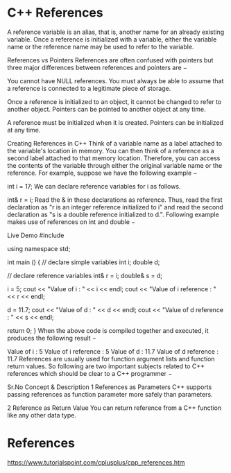 # C++ References

A reference variable is an alias, that is, another name for an already existing variable. Once a reference is initialized with a variable, either the variable name or the reference name may be used to refer to the variable.

References vs Pointers
References are often confused with pointers but three major differences between references and pointers are −

You cannot have NULL references. You must always be able to assume that a reference is connected to a legitimate piece of storage.

Once a reference is initialized to an object, it cannot be changed to refer to another object. Pointers can be pointed to another object at any time.

A reference must be initialized when it is created. Pointers can be initialized at any time.

Creating References in C++
Think of a variable name as a label attached to the variable's location in memory. You can then think of a reference as a second label attached to that memory location. Therefore, you can access the contents of the variable through either the original variable name or the reference. For example, suppose we have the following example −

int i = 17;
We can declare reference variables for i as follows.

int& r = i;
Read the & in these declarations as reference. Thus, read the first declaration as "r is an integer reference initialized to i" and read the second declaration as "s is a double reference initialized to d.". Following example makes use of references on int and double −

Live Demo
#include <iostream>

using namespace std;

int main () {
   // declare simple variables
   int    i;
   double d;

   // declare reference variables
   int&    r = i;
   double& s = d;

   i = 5;
   cout << "Value of i : " << i << endl;
   cout << "Value of i reference : " << r  << endl;

   d = 11.7;
   cout << "Value of d : " << d << endl;
   cout << "Value of d reference : " << s  << endl;

   return 0;
}
When the above code is compiled together and executed, it produces the following result −

Value of i : 5
Value of i reference : 5
Value of d : 11.7
Value of d reference : 11.7
References are usually used for function argument lists and function return values. So following are two important subjects related to C++ references which should be clear to a C++ programmer −

Sr.No	Concept & Description
1	References as Parameters
C++ supports passing references as function parameter more safely than parameters.

2	Reference as Return Value
You can return reference from a C++ function like any other data type.

# References
https://www.tutorialspoint.com/cplusplus/cpp_references.htm
